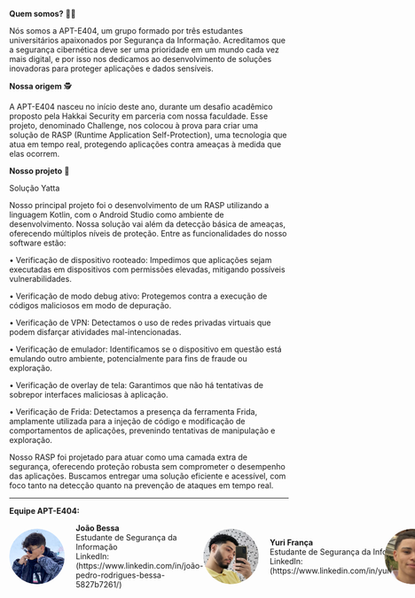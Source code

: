 **Quem somos?** 👨‍💻

Nós somos a APT-E404, um grupo formado por três estudantes universitários apaixonados por Segurança da Informação. Acreditamos que a segurança cibernética deve ser uma prioridade em um mundo cada vez mais digital, e por isso nos dedicamos ao desenvolvimento de soluções inovadoras para proteger aplicações e dados sensíveis.

**Nossa origem** 🕵️

A APT-E404 nasceu no início deste ano, durante um desafio acadêmico proposto pela Hakkai Security em parceria com nossa faculdade. Esse projeto, denominado Challenge, nos colocou à prova para criar uma solução de RASP (Runtime Application Self-Protection), uma tecnologia que atua em tempo real, protegendo aplicações contra ameaças à medida que elas ocorrem.

**Nosso projeto** 📝

Solução Yatta

Nosso principal projeto foi o desenvolvimento de um RASP utilizando a linguagem Kotlin, com o Android Studio como ambiente de desenvolvimento. Nossa solução vai além da detecção básica de ameaças, oferecendo múltiplos níveis de proteção. Entre as funcionalidades do nosso software estão:

• Verificação de dispositivo rooteado: Impedimos que aplicações sejam executadas em dispositivos com permissões elevadas, mitigando possíveis vulnerabilidades.

• Verificação de modo debug ativo: Protegemos contra a execução de códigos maliciosos em modo de depuração.

• Verificação de VPN: Detectamos o uso de redes privadas virtuais que podem disfarçar atividades mal-intencionadas.

• Verificação de emulador: Identificamos se o dispositivo em questão está emulando outro ambiente, potencialmente para fins de fraude ou exploração.

• Verificação de overlay de tela: Garantimos que não há tentativas de sobrepor interfaces maliciosas à aplicação.

• Verificação de Frida: Detectamos a presença da ferramenta Frida, amplamente utilizada para a injeção de código e modificação de comportamentos de aplicações, prevenindo tentativas de manipulação e exploração.

Nosso RASP foi projetado para atuar como uma camada extra de segurança, oferecendo proteção robusta sem comprometer o desempenho das aplicações. Buscamos entregar uma solução eficiente e acessível, com foco tanto na detecção quanto na prevenção de ataques em tempo real.

------------------------------------------------------------------------------------

**Equipe APT-E404:**

<div style="display: flex; align-items: center;">

  <img src="images/bessa.png" width="100" height="100" style="border-radius: 50%; margin-right: 20px;">

  <div>
    <strong>João Bessa </strong><br>
    Estudante de Segurança da Informação<br>
    LinkedIn:(https://www.linkedin.com/in/joão-pedro-rodrigues-bessa-5827b7261/)
  </div>

<div style="display: flex; align-items: center;">

<br>

<div style="display: flex; align-items: center;">

  <img src="images/yuri.png" width="100" height="100" style="border-radius: 50%; margin-right: 20px;">

  <div>
    <strong>Yuri França</strong><br>
    Estudante de Segurança da Informação<br>
    LinkedIn:(https://www.linkedin.com/in/yurifranca2022/)
  </div>

</div>

<br>

<div style="display: flex; align-items: center;">

  <img src="images/bruno.png" width="100" height="100" style="border-radius: 50%; margin-right: 20px;">

  <div>
    <strong>Bruno Eduardo Dias Souza</strong><br>
    Estudante de Segurança Informação<br>
    LinkedIn:(https://www.linkedin.com/in/bruno-eduardo-b44483268/)
  </div>

</div>






